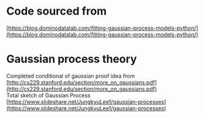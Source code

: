 # Code sourced from
[https://blog.dominodatalab.com/fitting-gaussian-process-models-python/](https://blog.dominodatalab.com/fitting-gaussian-process-models-python/)  
  
# Gaussian process theory
Completed conditional of gaussian proof idea from  
[http://cs229.stanford.edu/section/more_on_gaussians.pdf](http://cs229.stanford.edu/section/more_on_gaussians.pdf)  
Total sketch of Gaussian Process   
[https://www.slideshare.net/JungkyuLee1/gaussian-processes](https://www.slideshare.net/JungkyuLee1/gaussian-processes)  

